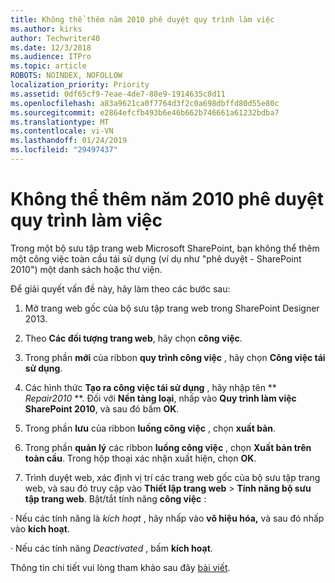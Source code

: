 ```yaml
---
title: Không thể thêm năm 2010 phê duyệt quy trình làm việc
ms.author: kirks
author: Techwriter40
ms.date: 12/3/2018
ms.audience: ITPro
ms.topic: article
ROBOTS: NOINDEX, NOFOLLOW
localization_priority: Priority
ms.assetid: 0df65cf9-7eae-4de7-88e9-1914635c8d11
ms.openlocfilehash: a83a9621ca0f7764d3f2c0a698dbffd80d55e80c
ms.sourcegitcommit: e2864efcfb493b6e46b662b746661a61232bdba7
ms.translationtype: MT
ms.contentlocale: vi-VN
ms.lasthandoff: 01/24/2019
ms.locfileid: "29497437"
---
```

# <a name="unable-to-add-2010-approval-workflow"></a>Không thể thêm năm 2010 phê duyệt quy trình làm việc

Trong một bộ sưu tập trang web Microsoft SharePoint, bạn không thể thêm một công việc toàn cầu tái sử dụng (ví dụ như "phê duyệt - SharePoint 2010") một danh sách hoặc thư viện.
  
Để giải quyết vấn đề này, hãy làm theo các bước sau: 
  
1. Mở trang web gốc của bộ sưu tập trang web trong SharePoint Designer 2013.
  
2. Theo **Các đối tượng trang web**, hãy chọn **công việc**. 
  
3. Trong phần **mới** của ribbon **quy trình công việc** , hãy chọn **Công việc tái sử dụng**. 
  
4. Các hình thức **Tạo ra công việc tái sử dụng** , hãy nhập tên ** *Repair2010* **. Đối với **Nền tảng loại**, nhấp vào **Quy trình làm việc SharePoint 2010**, và sau đó bấm **OK**. 
  
1. Trong phần **lưu** của ribbon **luồng công việc** , chọn **xuất bản**. 
  
2. Trong phần **quản lý** các ribbon **luồng công việc** , chọn **Xuất bản trên toàn cầu**. Trong hộp thoại xác nhận xuất hiện, chọn **OK**. 
  
3. Trình duyệt web, xác định vị trí các trang web gốc của bộ sưu tập trang web, và sau đó truy cập vào **Thiết lập trang web** \> **Tính năng bộ sưu tập trang web**. Bật/tắt tính năng **công việc** : 
  
· Nếu các tính năng là *kích hoạt* , hãy nhấp vào **vô hiệu hóa,** và sau đó nhấp vào **kích hoạt**. 
  
· Nếu các tính năng *Deactivated* , bấm **kích hoạt**. 
  
Thông tin chi tiết vui lòng tham khảo sau đây [bài viết](https://go.microsoft.com/fwlink/?linkid=2047770&amp;clcid=0x409).
  

